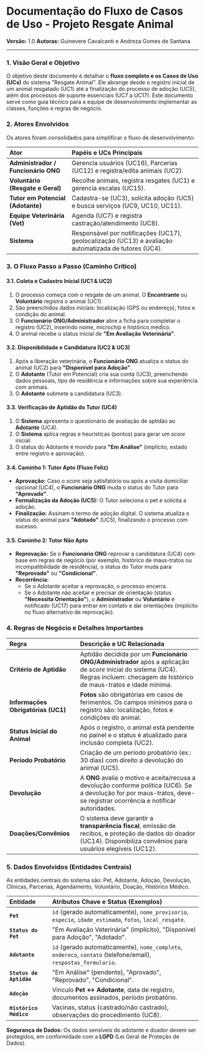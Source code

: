 # Documentação do Fluxo de Casos de Uso - Projeto Resgate Animal

**Versão:** 1.0
**Autoras:** Guinevere Cavalcanti e Andreza Gomes de Santana


---

### 1. Visão Geral e Objetivo

O objetivo deste documento é detalhar o **fluxo completo e os Casos de Uso (UCs)** do sistema "Resgate Animal". Ele abrange desde o registro inicial de um animal resgatado (UC1) até a finalização do processo de adoção (UC5), além dos processos de suporte essenciais (UC7 a UC17). Este documento serve como guia técnico para a equipe de desenvolvimento implementar as classes, funções e regras de negócio.

### 2. Atores Envolvidos

Os atores foram consolidados para simplificar o fluxo de desenvolvimento:

| Ator | Papéis e UCs Principais |
| :--- | :--- |
| **Administrador / Funcionário ONG** | Gerencia usuários (UC16), Parcerias (UC12) e registra/edita animais (UC2). |
| **Voluntário (Resgate e Geral)** | Recolhe animais, registra resgates (UC1) e gerencia escalas (UC15). |
| **Tutor em Potencial (Adotante)** | Cadastra-se (UC3), solicita adoção (UC5) e busca serviços (UC9, UC10, UC11). |
| **Equipe Veterinária (Vet)** | Agenda (UC7) e registra castração/atendimento (UC8). |
| **Sistema** | Responsável por notificações (UC17), geolocalização (UC13) e avaliação automatizada de tutores (UC4). |

### 3. O Fluxo Passo a Passo (Caminho Crítico)

#### 3.1. Coleta e Cadastro Inicial (UC1 & UC2)
1. O processo começa com o resgate de um animal. O **Encontrante** ou **Voluntário** registra o animal (UC1).
2. São preenchidos dados iniciais: localização (GPS ou endereço), fotos e condição do animal.
3. O **Funcionário ONG/Administrador** abre a ficha para completar o registro (UC2), inserindo nome, microchip e histórico médico.
4. O animal recebe o status inicial de **"Em Avaliação Veterinária"**.

#### 3.2. Disponibilidade e Candidatura (UC2 & UC3)
1. Após a liberação veterinária, o **Funcionário ONG** atualiza o status do animal (UC2) para **"Disponível para Adoção"**.
2. O **Adotante** (Tutor em Potencial) cria sua conta (UC3), preenchendo dados pessoais, tipo de residência e informações sobre sua experiência com animais.
3. O **Adotante** submete a candidatura (UC3).

#### 3.3. Verificação de Aptidão do Tutor (UC4)
1. O **Sistema** apresenta o questionário de avaliação de aptidão ao **Adotante** (UC4).
2. O **Sistema** aplica regras e heurísticas (pontos) para gerar um *score* inicial.
3. O status do Adotante é movido para **"Em Análise"** (implícito, estado entre registro e aprovação).

#### 3.4. Caminho 1: Tutor Apto (Fluxo Feliz)
* **Aprovação:** Caso o *score* seja satisfatório ou após a visita domiciliar opcional (UC4), o **Funcionário ONG** muda o status do Tutor para **"Aprovado"**.
* **Formalização da Adoção (UC5):** O Tutor seleciona o pet e solicita a adoção.
* **Finalização:** Assinam o termo de adoção digital. O sistema atualiza o status do animal para **"Adotado"** (UC5), finalizando o processo com sucesso.

#### 3.5. Caminho 2: Tutor Não Apto
* **Reprovação:** Se o **Funcionário ONG** reprovar a candidatura (UC4) com base em regras de negócio (por exemplo, histórico de maus-tratos ou incompatibilidade de residência), o status do Tutor muda para **"Reprovado"** ou **"Condicional"**.
* **Recorrência:**
    * Se o Adotante aceitar a reprovação, o processo encerra.
    * Se o Adotante não aceitar e precisar de orientação (status **"Necessita Orientação"**), o **Administrador** ou **Voluntário** é notificado (UC17) para entrar em contato e dar orientações (implícito no fluxo alternativo de reprovação).

### 4. Regras de Negócio e Detalhes Importantes

| Regra | Descrição e UC Relacionada |
| :--- | :--- |
| **Critério de Aptidão** | Aptidão decidida por um **Funcionário ONG/Administrador** após a aplicação de *score* inicial do sistema (UC4). Regras incluem: checagem de histórico de maus-tratos e idade mínima. |
| **Informações Obrigatórias (UC1)** | **Fotos** são obrigatórias em casos de ferimentos. Os campos mínimos para o registro são: localização, fotos e condições do animal. |
| **Status Inicial do Animal** | Após o registro, o animal está pendente no painel e o status é atualizado para inclusão completa (UC2). |
| **Período Probatório** | Criação de um período probatório (ex.: 30 dias) com direito a devolução do animal (UC5). |
| **Devolução** | A **ONG** avalia o motivo e aceita/recusa a devolução conforme política (UC6). Se a devolução for por maus-tratos, deve-se registrar ocorrência e notificar autoridades. |
| **Doações/Convênios** | O sistema deve garantir a **transparência fiscal**, emissão de recibos, e proteção de dados do doador (UC14). Disponibiliza convênios para usuários elegíveis (UC12). |

### 5. Dados Envolvidos (Entidades Centrais)

As entidades centrais do sistema são: Pet, Adotante, Adoção, Devolução, Clínicas, Parcerias, Agendamento, Voluntário, Doação, Histórico Médico.

| Entidade | Atributos Chave e Status (Exemplos) |
| :--- | :--- |
| **`Pet`** | `id` (gerado automaticamente), `nome_provisorio`, `especie`, `idade_estimada`, `fotos`, `local_resgate`. |
| **`Status do Pet`** | "Em Avaliação Veterinária" (implícito), "Disponível para Adoção", "Adotado". |
| **`Adotante`** | `id` (gerado automaticamente), `nome_completo`, `endereco`, `contato` (telefone/email), `respostas_formulario`. |
| **`Status de Aptidão`** | "Em Análise" (pendente), "Aprovado", "Reprovado", "Condicional". |
| **`Adoção`** | Vínculo **Pet ↔ Adotante**, data de registro, documentos assinados, período probatório. |
| **`Histórico Médico`** | Vacinas, status (castrado/não castrado), observações do procedimento (UC8). |

**Segurança de Dados:** Os dados sensíveis do adotante e doador devem ser protegidos, em conformidade com a **LGPD** (Lei Geral de Proteção de Dados).